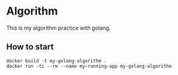 # Algorithm
This is my algorithm practice with golang.

## How to start
```
docker build -t my-golang-algorithm .
docker run -ti --rm --name my-running-app my-golang-algorithm
```
